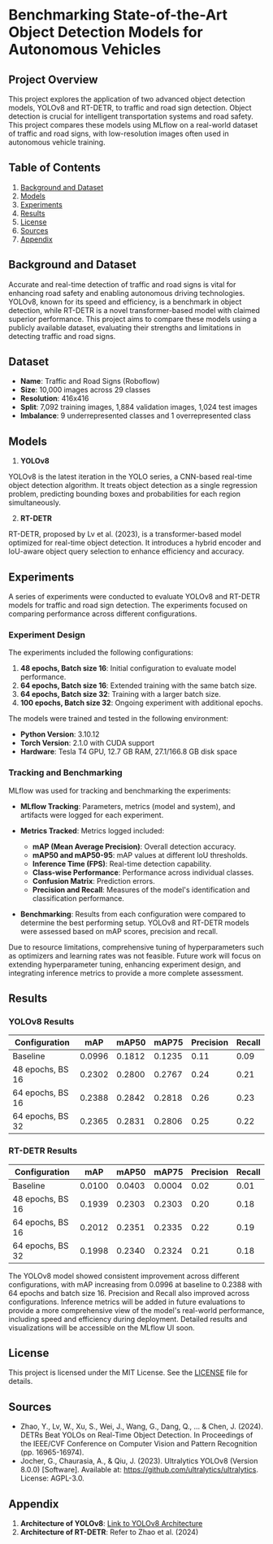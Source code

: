 # Benchmarking State-of-the-Art Object Detection Models for Autonomous Vehicles

## Project Overview

This project explores the application of two advanced object detection models, YOLOv8 and RT-DETR, to traffic and road sign detection. Object detection is crucial for intelligent transportation systems and road safety. This project compares these models using MLflow on a real-world dataset of traffic and road signs, with low-resolution images often used in autonomous vehicle training.

## Table of Contents

1. [Background and Dataset](#background-and-dataset)
2. [Models](#models)
3. [Experiments](#experiments)
4. [Results](#results)
5. [License](#license)
6. [Sources](#sources)
7. [Appendix](#appendix)

## Background and Dataset

Accurate and real-time detection of traffic and road signs is vital for enhancing road safety and enabling autonomous driving technologies. YOLOv8, known for its speed and efficiency, is a benchmark in object detection, while RT-DETR is a novel transformer-based model with claimed superior performance. This project aims to compare these models using a publicly available dataset, evaluating their strengths and limitations in detecting traffic and road signs.

## Dataset

- **Name**: Traffic and Road Signs (Roboflow)
- **Size**: 10,000 images across 29 classes
- **Resolution**: 416x416
- **Split**: 7,092 training images, 1,884 validation images, 1,024 test images
- **Imbalance**: 9 underrepresented classes and 1 overrepresented class

## Models

1. **YOLOv8**

YOLOv8 is the latest iteration in the YOLO series, a CNN-based real-time object detection algorithm. It treats object detection as a single regression problem, predicting bounding boxes and probabilities for each region simultaneously.

2. **RT-DETR**

RT-DETR, proposed by Lv et al. (2023), is a transformer-based model optimized for real-time object detection. It introduces a hybrid encoder and IoU-aware object query selection to enhance efficiency and accuracy.

## Experiments

A series of experiments were conducted to evaluate YOLOv8 and RT-DETR models for traffic and road sign detection. The experiments focused on comparing performance across different configurations.

### Experiment Design

The experiments included the following configurations:

1. **48 epochs, Batch size 16**: Initial configuration to evaluate model performance.
2. **64 epochs, Batch size 16**: Extended training with the same batch size.
3. **64 epochs, Batch size 32**: Training with a larger batch size.
4. **100 epochs, Batch size 32**: Ongoing experiment with additional epochs.

The models were trained and tested in the following environment:

- **Python Version**: 3.10.12
- **Torch Version**: 2.1.0 with CUDA support
- **Hardware**: Tesla T4 GPU, 12.7 GB RAM, 27.1/166.8 GB disk space

### Tracking and Benchmarking

MLflow was used for tracking and benchmarking the experiments:

- **MLflow Tracking**: Parameters, metrics (model and system), and artifacts were logged for each experiment.
- **Metrics Tracked**: Metrics logged included:

  - **mAP (Mean Average Precision)**: Overall detection accuracy.
  - **mAP50 and mAP50-95**: mAP values at different IoU thresholds.
  - **Inference Time (FPS)**: Real-time detection capability.
  - **Class-wise Performance**: Performance across individual classes.
  - **Confusion Matrix**: Prediction errors.
  - **Precision and Recall**: Measures of the model's identification and classification performance.

- **Benchmarking**: Results from each configuration were compared to determine the best performing setup. YOLOv8 and RT-DETR models were assessed based on mAP scores, precision and recall.

Due to resource limitations, comprehensive tuning of hyperparameters such as optimizers and learning rates was not feasible. Future work will focus on extending hyperparameter tuning, enhancing experiment design, and integrating inference metrics to provide a more complete assessment.

## Results

### YOLOv8 Results

| Configuration    | mAP    | mAP50  | mAP75  | Precision | Recall |
| ---------------- | ------ | ------ | ------ | --------- | ------ |
| Baseline         | 0.0996 | 0.1812 | 0.1235 | 0.11      | 0.09   |
| 48 epochs, BS 16 | 0.2302 | 0.2800 | 0.2767 | 0.24      | 0.21   |
| 64 epochs, BS 16 | 0.2388 | 0.2842 | 0.2818 | 0.26      | 0.23   |
| 64 epochs, BS 32 | 0.2365 | 0.2831 | 0.2806 | 0.25      | 0.22   |

### RT-DETR Results

| Configuration    | mAP    | mAP50  | mAP75  | Precision | Recall |
| ---------------- | ------ | ------ | ------ | --------- | ------ |
| Baseline         | 0.0100 | 0.0403 | 0.0004 | 0.02      | 0.01   |
| 48 epochs, BS 16 | 0.1939 | 0.2303 | 0.2303 | 0.20      | 0.18   |
| 64 epochs, BS 16 | 0.2012 | 0.2351 | 0.2335 | 0.22      | 0.19   |
| 64 epochs, BS 32 | 0.1998 | 0.2340 | 0.2324 | 0.21      | 0.18   |

The YOLOv8 model showed consistent improvement across different configurations, with mAP increasing from 0.0996 at baseline to 0.2388 with 64 epochs and batch size 16. Precision and Recall also improved across configurations. Inference metrics will be added in future evaluations to provide a more comprehensive view of the model's real-world performance, including speed and efficiency during deployment. Detailed results and visualizations will be accessible on the MLflow UI soon.

## License

This project is licensed under the MIT License. See the [LICENSE](LICENSE) file for details.

## Sources

- Zhao, Y., Lv, W., Xu, S., Wei, J., Wang, G., Dang, Q., ... & Chen, J. (2024). DETRs Beat YOLOs on Real-Time Object Detection. In Proceedings of the IEEE/CVF Conference on Computer Vision and Pattern Recognition (pp. 16965-16974).
- Jocher, G., Chaurasia, A., & Qiu, J. (2023). Ultralytics YOLOv8 (Version 8.0.0) [Software]. Available at: https://github.com/ultralytics/ultralytics. License: AGPL-3.0.

## Appendix

1. **Architecture of YOLOv8**: [Link to YOLOv8 Architecture](https://yolov8.org/yolov8-architecture/)
2. **Architecture of RT-DETR**: Refer to Zhao et al. (2024)
